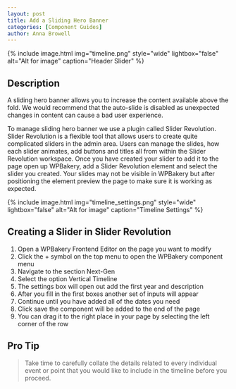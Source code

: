 ```yaml
---
layout: post
title: Add a Sliding Hero Banner
categories: [Component Guides]
author: Anna Browell
---
```

{% include image.html img="timeline.png" style="wide" lightbox="false" alt="Alt for image" caption="Header Slider" %}


## Description

A sliding hero banner allows you to increase the content available above the fold. We would recommend that the auto-slide is disabled as unexpected changes in content can cause a bad user experience.

To manage sliding hero banner we use a plugin called Slider Revolution. Slider Revolution is a flexible tool that allows users to create quite complicated sliders in the admin area. Users can manage the slides, how each slider animates, add buttons and titles all from within the Slider Revolution workspace. Once you have created your slider to add it to the page open up WPBakery, add a Slider Revolution element and select the slider you created. Your slides may not be visible in WPBakery but after positioning the element preview the page to make sure it is working as expected.

{% include image.html img="timeline_settings.png" style="wide" lightbox="false" alt="Alt for image" caption="Timeline Settings" %}


## Creating a Slider in Slider Revolution


1. Open a WPBakery Frontend Editor on the page you want to modify
2. Click the + symbol on the top menu to open the WPBakery component menu
3. Navigate to the section Next-Gen
4. Select the option Vertical Timeline
5. The settings box will open out add the first year and description
6. After you fill in the first boxes another set of inputs will appear
7. Continue until you have added all of the dates you need
8. Click save the component will be added to the end of the page
9. You can drag it to the right place in your page by selecting the left corner of the row


## Pro Tip
> Take time to carefully collate the details related to every individual event or point that you would like to include in the timeline before you proceed.
